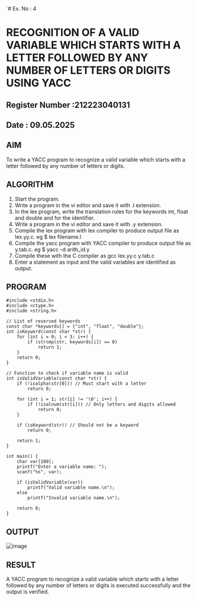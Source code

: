 `# Ex. No : 4	
# RECOGNITION OF A VALID VARIABLE WHICH STARTS WITH A LETTER FOLLOWED BY ANY NUMBER OF LETTERS OR DIGITS USING YACC
## Register Number :212223040131
## Date : 09.05.2025

## AIM   
To write a YACC program to recognize a valid variable which starts with a letter followed by any number of letters or digits.

## ALGORITHM
1.	Start the program.
2.	Write a program in the vi editor and save it with .l extension.
3.	In the lex program, write the translation rules for the keywords int, float and double and for the identifier.
4.	Write a program in the vi editor and save it with .y extension.
5.	Compile the lex program with lex compiler to produce output file as lex.yy.c. eg $ lex filename.l
6.	Compile the yacc program with YACC compiler to produce output file as y.tab.c. eg $ yacc –d arith_id.y
7.	Compile these with the C compiler as gcc lex.yy.c y.tab.c
8.	Enter a statement as input and the valid variables are identified as output.

## PROGRAM
```
#include <stdio.h>
#include <ctype.h>
#include <string.h>

// List of reserved keywords
const char *keywords[] = {"int", "float", "double"};
int isKeyword(const char *str) {
    for (int i = 0; i < 3; i++) {
        if (strcmp(str, keywords[i]) == 0)
            return 1;
    }
    return 0;
}

// Function to check if variable name is valid
int isValidVariable(const char *str) {
    if (!isalpha(str[0])) // Must start with a letter
        return 0;

    for (int i = 1; str[i] != '\0'; i++) {
        if (!isalnum(str[i])) // Only letters and digits allowed
            return 0;
    }

    if (isKeyword(str)) // Should not be a keyword
        return 0;

    return 1;
}

int main() {
    char var[100];
    printf("Enter a variable name: ");
    scanf("%s", var);

    if (isValidVariable(var))
        printf("Valid variable name.\n");
    else
        printf("Invalid variable name.\n");

    return 0;
}
```

## OUTPUT 
![image](https://github.com/user-attachments/assets/0cf8ad68-c65a-4250-9dd7-85bdf5f988c0)

## RESULT
A  YACC program to recognize a valid variable which starts with a letter followed by any number of letters or digits is executed successfully and the output is verified.


